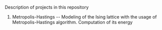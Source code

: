 Description of projects in this repository


1. Metropolis-Hastings -- Modeling of the Ising lattice with the usage of Metropolis-Hastings algorithm. Computation of its energy
